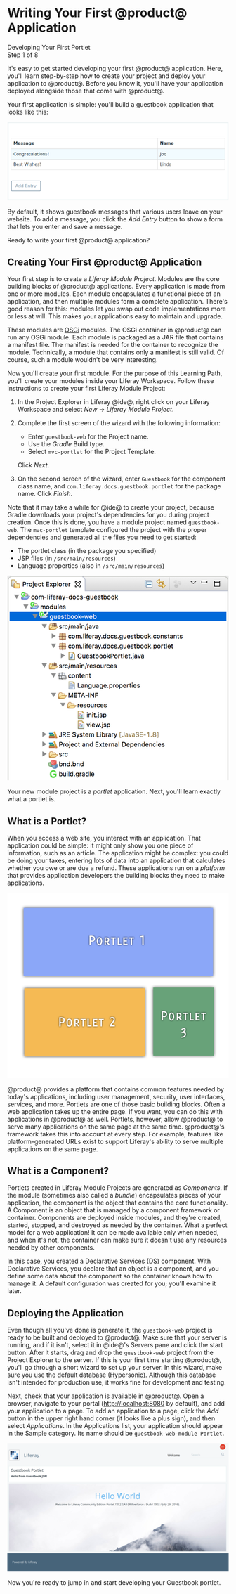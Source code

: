 # Writing Your First @product@ Application [](id=writing-your-first-liferay-application)

<div class="learn-path-step">
    <p>Developing Your First Portlet<br>Step 1 of 8</p>
</div>

It's easy to get started developing your first @product@ application. Here, 
you'll learn step-by-step how to create your project and deploy your application 
to @product@. Before you know it, you'll have your application deployed 
alongside those that come with @product@. 

Your first application is simple: you'll build a guestbook application that 
looks like this: 

![Figure 1: You'll create this simple application.](../../../images/first-guestbook-portlet.png)

By default, it shows guestbook messages that various users leave on your 
website. To add a message, you click the *Add Entry* button to show a form that
lets you enter and save a message. 

Ready to write your first @product@ application?

## Creating Your First @product@ Application [](id=creating-your-first-liferay-application)

Your first step is to create a *Liferay Module Project*. Modules are the core 
building blocks of @product@ applications. Every application is made from one or 
more modules. Each module encapsulates a functional piece of an application, and 
then multiple modules form a complete application. There's good reason for this: 
modules let you swap out code implementations more or less at will. This makes 
your applications easy to maintain and upgrade.  

These modules are 
[OSGi](https://www.osgi.org/) modules. The OSGi container in @product@ can run 
any OSGi module. Each module is packaged as a JAR file that contains a manifest 
file. The manifest is needed for the container to recognize the module. 
Technically, a module that contains only a manifest is still valid. Of course, 
such a module wouldn't be very interesting. 

Now you'll create your first module. For the purpose of this Learning Path, 
you'll create your modules inside your Liferay Workspace. Follow these 
instructions to create your first Liferay Module Project: 

1.  In the Project Explorer in Liferay @ide@, right click on your Liferay 
    Workspace and select *New* &rarr; *Liferay Module Project*. 

2.  Complete the first screen of the wizard with the following information: 

    - Enter `guestbook-web` for the Project name. 
    - Use the *Gradle* Build type.
    - Select `mvc-portlet` for the Project Template. 

    Click *Next*. 

5.  On the second screen of the wizard, enter `Guestbook` for the component 
    class name, and `com.liferay.docs.guestbook.portlet` for the package name. 
    Click *Finish*. 

Note that it may take a while for @ide@ to create your project, because Gradle 
downloads your project's dependencies for you during project creation. Once this 
is done, you have a module project named `guestbook-web`. The `mvc-portlet` 
template configured the project with the proper dependencies and generated all 
the files you need to get started: 

- The portlet class (in the package you specified)
- JSP files (in `/src/main/resources`)
- Language properties (also in `/src/main/resources`)

![Figure 2: Your new module project appears in your Liferay Workspace's `modules` folder.](../../../images/guestbook-web-project.png)

Your new module project is a *portlet* application. Next, you'll learn exactly 
what a portlet is. 

## What is a Portlet? [](id=what-is-a-portlet)

When you access a web site, you interact with an application. That application
could be simple: it might only show you one piece of information, such as an
article. The application might be complex: you could be doing your taxes,
entering lots of data into an application that calculates whether you owe or
are due a refund. These applications run on a *platform* that provides
application developers the building blocks they need to make applications.

![Figure 3: Many Liferay applications can run at the same time on the same page.](../../../images/portlet-applications.png)

@product@ provides a platform that contains common features needed by today's
applications, including user management, security, user interfaces, services, 
and more. Portlets are one of those basic building blocks. Often a web 
application takes up the entire page. If you want, you can do this with 
applications in @product@ as well. Portlets, however, allow @product@ to serve 
many applications on the same page at the same time. @product@'s framework takes 
this into account at every step. For example, features like platform-generated 
URLs exist to support Liferay's ability to serve multiple applications on the 
same page. 

## What is a Component? [](id=what-is-a-component)

Portlets created in Liferay Module Projects are generated as *Components*. If 
the module (sometimes also called a *bundle*) encapsulates pieces of your 
application, the component is the object that contains the core functionality. A 
Component is an object that is managed by a component framework or container. 
Components are deployed inside modules, and they're created, started, stopped,
and destroyed as needed by the container. What a perfect model for a web
application! It can be made available only when needed, and when it's not, the
container can make sure it doesn't use any resources needed by other components. 

In this case, you created a Declarative Services (DS) component. With 
Declarative Services, you declare that an object is a component, and you define 
some data about the component so the container knows how to manage it. A default 
configuration was created for you; you'll examine it later. 

## Deploying the Application [](id=deploying-the-application)

Even though all you've done is generate it, the `guestbook-web` project is ready 
to be built and deployed to @product@. Make sure that your server is running, 
and if it isn't, select it in @ide@'s Servers pane and click the start button. 
After it starts, drag and drop the `guestbook-web` project from the Project 
Explorer to the server. If this is your first time starting @product@, you'll go 
through a short wizard to set up your server. In this wizard, make sure you use 
the default database (Hypersonic). Although this database isn't intended for 
production use, it works fine for development and testing. 

<!-- Needs an image here showing the drag and drop, because it's not intuitive
unless you see it. -Rich -->

Next, check that your application is available in @product@. Open a browser,
navigate to your portal ([http://localhost:8080](http://localhost:8080) by
default), and add your application to a page. To add an application to a page,
click the *Add* button in the upper right hand corner (it looks like a plus 
sign), and then select *Applications*. In the Applications list, your 
application should appear in the Sample category. Its name should be 
`guestbook-web-module Portlet`. 

![Figure 4: This is the default Liferay homepage. It contains several portlets, including the initial version of the Guestbook application that you created.](../../../images/default-portlet-application.png)

Now you're ready to jump in and start developing your Guestbook portlet. 

